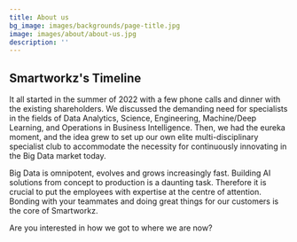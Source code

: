 ```yaml
---
title: About us
bg_image: images/backgrounds/page-title.jpg
image: images/about/about-us.jpg
description: ''
---
```

## Smartworkz's Timeline

It all started in the summer of 2022 with a few phone calls and dinner with the existing shareholders. We discussed the demanding need for specialists in the fields of Data Analytics, Science, Engineering, Machine/Deep Learning, and Operations in Business Intelligence. Then, we had the eureka moment, and the idea grew to set up our own elite multi-disciplinary specialist club to accommodate the necessity for continuously innovating in the Big Data market today.

Big Data is omnipotent, evolves and grows increasingly fast. Building AI solutions from concept to production is a daunting task. Therefore it is crucial to put the employees with expertise at the centre of attention. Bonding with your teammates and doing great things for our customers is the core of Smartworkz.

Are you interested in how we got to where we are now?
